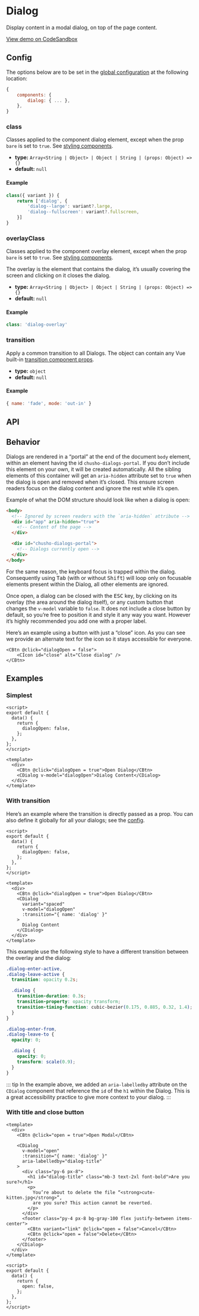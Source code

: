 # Dialog

Display content in a modal dialog, on top of the page content.

[View demo on CodeSandbox](https://codesandbox.io/s/cdialog-bnw6j?file=/src/App.vue)

## Config

The options below are to be set in the [global configuration](/guide/config.html) at the following location:

```js
{
    components: {
        dialog: { ... },
    },
}
```

### class

Classes applied to the component dialog element, except when the prop `bare` is set to `true`. See [styling components](/guide/styling-components/).

- **type:** `Array<String | Object> | Object | String | (props: Object) => {}`
- **default:** `null`

#### Example

```js
class({ variant }) {
    return ['dialog', {
        'dialog--large': variant?.large,
        'dialog--fullscreen': variant?.fullscreen,
    }]
}
```

### overlayClass

Classes applied to the component overlay element, except when the prop `bare` is set to `true`. See [styling components](/guide/styling-components/).

The overlay is the element that contains the dialog, it’s usually covering the screen and clicking on it closes the dialog.

- **type:** `Array<String | Object> | Object | String | (props: Object) => {}`
- **default:** `null`

#### Example

```js
class: 'dialog-overlay'
```

### transition

Apply a common transition to all Dialogs. The object can contain any Vue built-in [transition component props](https://v3.vuejs.org/api/built-in-components.html#transition).

- **type:** `object`
- **default:** `null`

#### Example

```js
{ name: 'fade', mode: 'out-in' }
```

## API

<Docgen :components="['CDialog']" />

## Behavior

Dialogs are rendered in a “portal” at the end of the document `body` element, within an element having the id `chusho-dialogs-portal`. If you don’t include this element on your own, it will be created automatically. All the sibling elements of this container will get an `aria-hidden` attribute set to `true` when the dialog is open and removed when it’s closed. This ensure screen readers focus on the dialog content and ignore the rest while it’s open.

Example of what the DOM structure should look like when a dialog is open:

```html
<body>
  <!-- Ignored by screen readers with the `aria-hidden` attribute -->
  <div id="app" aria-hidden="true">
    <!-- Content of the page -->
  </div>

  <div id="chusho-dialogs-portal">
    <!-- Dialogs currently open -->
  </div>
</body>
```

For the same reason, the keyboard focus is trapped within the dialog. Consequently using <kbd>Tab</kbd> (with or without <kbd>Shift</kbd>) will loop only on focusable elements present within the Dialog, all other elements are ignored.

Once open, a dialog can be closed with the <kbd>ESC</kbd> key, by clicking on its overlay (the area around the dialog itself), or any custom button that changes the `v-model` variable to `false`. It does not include a close button by default, so you’re free to position it and style it any way you want. However it’s highly recommended you add one with a proper label.

Here’s an example using a button with just a “close” icon. As you can see we provide an alternate text for the icon so it stays accessible for everyone.

```vue-html
<CBtn @click="dialogOpen = false">
    <CIcon id="close" alt="Close dialog" />
</CBtn>
```

## Examples

### Simplest

```vue
<script>
export default {
  data() {
    return {
      dialogOpen: false,
    };
  },
};
</script>

<template>
  <div>
    <CBtn @click="dialogOpen = true">Open Dialog</CBtn>
    <CDialog v-model="dialogOpen">Dialog Content</CDialog>
  </div>
</template>
```

### With transition

Here’s an example where the transition is directly passed as a prop. You can also define it globally for all your dialogs; see the [config](#config).

```vue
<script>
export default {
  data() {
    return {
      dialogOpen: false,
    };
  },
};
</script>

<template>
  <div>
    <CBtn @click="dialogOpen = true">Open Dialog</CBtn>
    <CDialog
      variant="spaced"
      v-model="dialogOpen"
      :transition="{ name: 'dialog' }"
    >
      Dialog Content
    </CDialog>
  </div>
</template>
```

This example use the following style to have a different transition between the overlay and the dialog:

```css
.dialog-enter-active,
.dialog-leave-active {
  transition: opacity 0.2s;

  .dialog {
    transition-duration: 0.3s;
    transition-property: opacity transform;
    transition-timing-function: cubic-bezier(0.175, 0.885, 0.32, 1.4);
  }
}

.dialog-enter-from,
.dialog-leave-to {
  opacity: 0;

  .dialog {
    opacity: 0;
    transform: scale(0.9);
  }
}
```

::: tip
In the example above, we added an `aria-labelledby` attribute on the `CDialog` component that reference the `id` of the `h1` within the Dialog. This is a great accessibility practice to give more context to your dialog.
:::

### With title and close button

```vue
<template>
  <div>
    <CBtn @click="open = true">Open Modal</CBtn>

    <CDialog
      v-model="open"
      :transition="{ name: 'dialog' }"
      aria-labelledby="dialog-title"
    >
      <div class="py-6 px-8">
        <h1 id="dialog-title" class="mb-3 text-2xl font-bold">Are you sure?</h1>
        <p>
          You’re about to delete the file “<strong>cute-kitten.jpg</strong>”,
          are you sure? This action cannot be reverted.
        </p>
      </div>
      <footer class="py-4 px-8 bg-gray-100 flex justify-between items-center">
        <CBtn variant="link" @click="open = false">Cancel</CBtn>
        <CBtn @click="open = false">Delete</CBtn>
      </footer>
    </CDialog>
  </div>
</template>

<script>
export default {
  data() {
    return {
      open: false,
    };
  },
};
</script>
```
